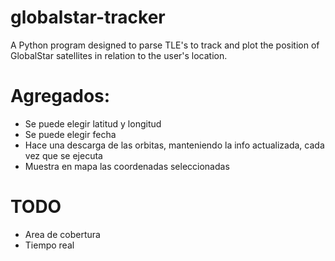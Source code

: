 # globalstar-tracker
A Python program designed to parse TLE's to track and plot the position of GlobalStar satellites in relation to the user's location.

# Agregados:
  + Se puede elegir latitud y longitud 
  + Se puede elegir fecha
  + Hace una descarga de las orbitas, manteniendo la info actualizada, cada vez que se ejecuta
  + Muestra en mapa las coordenadas seleccionadas

# TODO
  + Area de cobertura
  + Tiempo real

